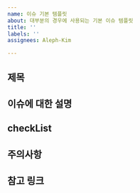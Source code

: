 ```yaml
---
name: 이슈 기본 템플릿
about: 대부분의 경우에 사용되는 기본 이슈 템플릿
title: ''
labels: ''
assignees: Aleph-Kim

---
```


## 제목


## 이슈에 대한 설명


## checkList


## 주의사항


## 참고 링크
